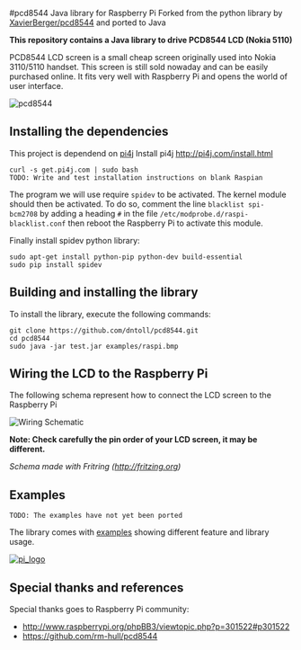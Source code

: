 #pcd8544 Java library for Raspberry Pi
Forked from the python library by [XavierBerger/pcd8544](https://github.com/XavierBerger/pcd8544) and ported to Java

**This repository contains a Java library to drive PCD8544 LCD (Nokia 5110)**

PCD8544 LCD screen is a small cheap screen originally used into Nokia 3110/5110 handset. This screen is still sold nowaday and can be easily purchased online. It fits very well with Raspberry Pi and opens the world of user interface.

![pcd8544](https://raw.github.com/XavierBerger/pcd8544/master/doc/PCD8544.png)

## Installing the dependencies

This project is dependend on [pi4j](http://pi4j.com)
Install pi4j http://pi4j.com/install.html

    curl -s get.pi4j.com | sudo bash
    TODO: Write and test installation instructions on blank Raspian


The program we will use require `spidev` to be activated. The kernel module should then be activated.
To do so, comment the line `blacklist spi-bcm2708` by adding a heading `#` in the file `/etc/modprobe.d/raspi-blacklist.conf` then reboot the Raspberry Pi to activate this module.

Finally install spidev python library:

    sudo apt-get install python-pip python-dev build-essential 
    sudo pip install spidev

## Building and installing the library

To install the library, execute the following commands:

    git clone https://github.com/dntoll/pcd8544.git
    cd pcd8544
    sudo java -jar test.jar examples/raspi.bmp 


## Wiring the LCD to the Raspberry Pi

The following schema represent how to connect the LCD screen to the Raspberry Pi

![Wiring Schematic](https://raw.github.com/XavierBerger/pcd8544/master/doc/PCD8544wiring.png)

**Note: Check carefully the pin order of your LCD screen, it may be different.**

*Schema made with Fritring (http://fritzing.org)*

## Examples

    TODO: The examples have not yet been ported

The library comes with [examples](https://github.com/XavierBerger/pcd8544/tree/master/examples) showing different feature and library usage.

[![pi_logo](https://raw.github.com/XavierBerger/pcd8544/master/doc/pi_logo.png)](https://github.com/XavierBerger/pcd8544/tree/master/examples)

## Special thanks and references

Special thanks goes to Raspberry Pi community:
 * http://www.raspberrypi.org/phpBB3/viewtopic.php?p=301522#p301522
 * https://github.com/rm-hull/pcd8544 

